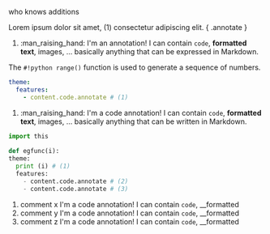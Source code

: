 

who knows 
additions


Lorem ipsum dolor sit amet, (1) consectetur adipiscing elit.
{ .annotate }

1.  :man_raising_hand: I'm an annotation! I can contain `code`, __formatted
    text__, images, ... basically anything that can be expressed in Markdown.


The `#!python range()` function is used to generate a sequence of numbers.

``` yaml
theme:
  features:
    - content.code.annotate # (1)
```

1.  :man_raising_hand: I'm a code annotation! I can contain `code`, __formatted
    text__, images, ... basically anything that can be written in Markdown.



``` python title="eg.py" linenums="10" hl_lines="2-4"
import this
  
def egfunc(i):
theme:
  print (i) # (1)
  features:
    - content.code.annotate # (2)
    - content.code.annotate # (3)
```

1.  comment x I'm a code annotation! I can contain `code`, __formatted
2.  comment y I'm a code annotation! I can contain `code`, __formatted
3.  comment z I'm a code annotation! I can contain `code`, __formatted



